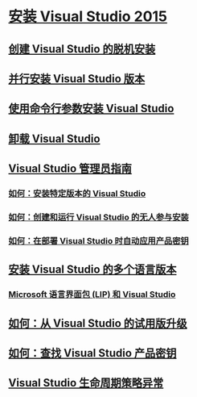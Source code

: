 # [安装 Visual Studio 2015](install-visual-studio-2015.md)
## [创建 Visual Studio 的脱机安装](create-an-offline-installation-of-visual-studio.md)
## [并行安装 Visual Studio 版本](install-visual-studio-versions-side-by-side.md)
## [使用命令行参数安装 Visual Studio](use-command-line-parameters-to-install-visual-studio.md)
## [卸载 Visual Studio](uninstall-visual-studio.md)
## [Visual Studio 管理员指南](visual-studio-administrator-guide.md)
### [如何：安装特定版本的 Visual Studio](how-to-install-a-specific-release-of-visual-studio.md)
### [如何：创建和运行 Visual Studio 的无人参与安装](how-to-create-and-run-an-unattended-installation-of-visual-studio.md)
### [如何：在部署 Visual Studio 时自动应用产品密钥](how-to-automatically-apply-product-keys-when-deploying-visual-studio.md)
## [安装 Visual Studio 的多个语言版本](install-multiple-language-versions-of-visual-studio.md)
### [Microsoft 语言界面包 (LIP) 和 Visual Studio](microsoft-language-interface-packs-lips-and-visual-studio.md)
## [如何：从 Visual Studio 的试用版升级](how-to-upgrade-from-a-trial-edition-of-visual-studio.md)
## [如何：查找 Visual Studio 产品密钥](how-to-locate-the-visual-studio-product-key.md)
## [Visual Studio 生命周期策略异常](visual-studio-lifecycle-policy-exceptions.md)
